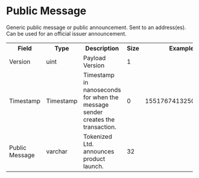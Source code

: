 # Public Message

Generic public message or public announcement. Sent to an address(es).  Can be used for an official issuer announcement.

<div class="ritz grid-container" dir="ltr">
    <table class="waffle" cellspacing="0" cellpadding="0" table-layout=fixed width=100%>
         <tr style='height:19px;'>
            <th style="width:20%" class="s0">Field</th>
            <th style="width:10%" class="s0">Type</th>
            <th style="width:30%" class="s0">Description</th>
            <th style="width:5%" class="s0">Size</th>
            <th style="width:20%" class="s0">Example</th>
            <th class="s1">Notes</th>
        </tr>
        <tr>
            <td class="s0">Version</td>
            <td class="s0">uint</td>
            <td class="s0">Payload Version</td>
            <td class="s0">1</td>
            <td class="s0"></td>
            <td class="s0"></td>
        </tr>
        <tr>
            <td class="s0">Timestamp</td>
            <td class="s0">Timestamp</td>
            <td class="s0">Timestamp in nanoseconds for when the message sender creates the transaction.</td>
            <td class="s0">0</td>
            <td class="s0">1551767413250187179</td>
            <td class="s0"></td>
        </tr>
        <tr>
            <td class="s0">Public Message</td>
            <td class="s0">varchar</td>
            <td class="s0">Tokenized Ltd. announces product launch.</td>
            <td class="s0">32</td>
            <td class="s0"></td>
            <td class="s0"></td>
        </tr>
    </table>
</div>
